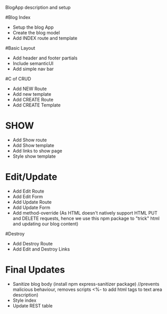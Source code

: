 
BlogApp description and setup

#Blog Index
  * Setup the blog App
  * Create the blog model
  * Add INDEX route and template
 
#Basic Layout
  * Add header and footer partials
  * Include semanticUI
  * Add simple nav bar
  
#C of CRUD
  * Add NEW Route
  * Add new template
  * Add CREATE Route
  * Add CREATE Template

# SHOW
  * Add Show route
  * Add Show template
  * Add links to show page
  * Style show template

# Edit/Update
  * Add Edit Route
  * Add Edit Form
  * Add Update Route
  * Add Update Form
  * Add method-override (As HTML doesn't natively support HTML PUT and DELETE requests, hence we use this npm package to "trick" html and 
    updating our blog content)

#Destroy
  * Add Destroy Route
  * Add Edit and Destroy Links
 
# Final Updates
  * Sanitize blog body (install npm express-sanitizer package) //prevents malicious behaviour, removes scripts <%- to add html tags to text area description)
  * Style index
  * Update REST table